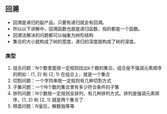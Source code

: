 ## 回溯
- 回溯是递归的副产品，只要有递归就会有回溯。
- 所以以下讲解中，回溯函数也就是递归函数，指的都是一个函数。
- 回溯法解决的问题都可以抽象为树形结构
- 集合的大小就构成了树的宽度，递归的深度就构成了树的深度。
### 类型
1. 组合问题：N个数里面按一定规则找出k个数的集合。组合是不强调元素顺序的例如：{1, 2} 和 {2, 1} 在组合上，就是一个集合
2. 切割问题：一个字符串按一定规则有几种切割方式
3. 子集问题：一个N个数的集合里有多少符合条件的子集
4. 排列问题：N个数按一定规则全排列，有几种排列方式。排列是强调元素顺序，{1, 2} 和 {2, 1} 就是两个集合了
5. 棋盘问题：N皇后，解数独等等